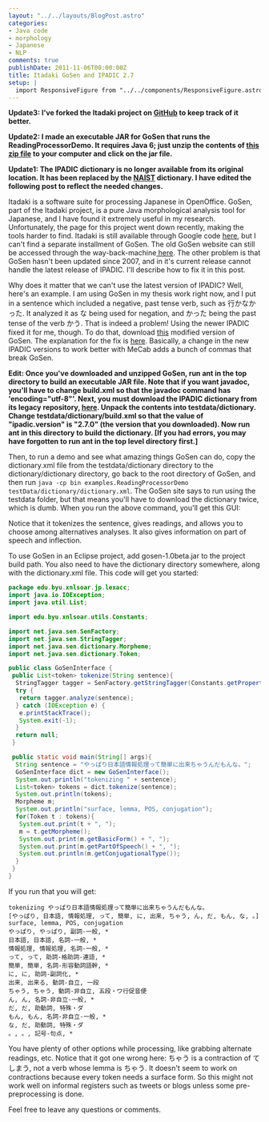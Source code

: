 ```yaml
---
layout: "../../layouts/BlogPost.astro"
categories:
- Java code
- morphology
- Japanese
- NLP
comments: true
publishDate: 2011-11-06T00:00:00Z
title: Itadaki GoSen and IPADIC 2.7
setup: |
  import ResponsiveFigure from "../../components/ResponsiveFigure.astro"
---
```


**Update3: I've forked the Itadaki project on [GitHub](https://github.com/garfieldnate/Itadaki) to keep track of it better.**

**Update2: I made an executable JAR for GoSen that runs the ReadingProcessorDemo. It requires Java 6; just unzip the contents of [this zip file](https://sites.google.com/site/complingfiles/files/gosen.7z?attredirects=0&d=1) to your computer and click on the jar file.**

**Update1: The IPADIC dictionary is no longer available from its original location. It has been replaced by the [NAIST](http://sourceforge.jp/projects/naist-jdic/) dictionary. I have edited the following post to reflect the needed changes.**

Itadaki is a software suite for processing Japanese in OpenOffice. GoSen, part of the Itadaki project, is a pure Java morphological analysis tool for Japanese, and I have found it extremely useful in my research. Unfortunately, the page for this project went down recently, making the tools harder to find. Itadaki is still available through Google code [here](http://code.google.com/p/itadaki/), but I can't find a separate installment of GoSen. The old GoSen website can still be accessed through the way-back-machine[ here](http://web.archive.org/web/20080108030419/http://itadaki.org/wiki/index.php/Itadaki). The other problem is that GoSen hasn't been updated since 2007, and in it's current release cannot handle the latest release of IPADIC. I'll describe how to fix it in this post.

Why does it matter that we can't use the latest version of IPADIC? Well, here's an example. I am using GoSen in my thesis work right now, and I put in a sentence which included a negative, past tense verb, such as 行かなかった. It analyzed it as な being used for negation, and かった being the past tense of the verb かう. That is indeed a problem! Using the newer IPADIC fixed it for me, though. To do that, download [this](http://neu101.up.seesaa.net/etc/gosen-t001.zip) modified version of GoSen. The explanation for the fix is [here](http://neu101.seesaa.net/article/182625342.html). Basically, a change in the new IPADIC versions to work better with MeCab adds a bunch of commas that break GoSen.

**Edit: Once you've downloaded and unzipped GoSen, run ant in the top directory to build an executable JAR file. Note that if you want javadoc, you'll have to change build.xml so that the javadoc command has 'encoding="utf-8"'. Next, you must download the IPADIC dictionary from its legacy repository, [here](http://sourceforge.jp/projects/ipadic/downloads/24435/ipadic-2.7.0.tar.gz/). Unpack the contents into testdata/dictionary. Change testdata/dictionary/build.xml so that the value of "ipadic.version" is "2.7.0" (the version that you downloaded). Now run ant in this directory to build the dictionary. [If you had errors, you may have forgotten to run ant in the top level directory first.]**

Then, to run a demo and see what amazing things GoSen can do, copy the dictionary.xml file from the testdata/dictionary directory to the dictionary/dictionary directory, go back to the root directory of GoSen, and then run <code>java -cp bin examples.ReadingProcessorDemo testData/dictionary/dictionary.xml</code>. The GoSen site says to run using the testdata folder, but that means you'll have to download the dictionary twice, which is dumb. When you run the above command, you'll get this GUI:

<!-- TODO: should have height 320 and width 209 -->
<ResponsiveFigure
    class_="center"
    src="/assets/blog/gosen.gif"
    alt="Screenshot of the 'reading processor demo' tool that comes with GoSen. The window shows '情報スーパーハイウェイ' analyzed into consitituent words and assigned part of speech. The conrols for editing the processor's output are also open."
    title="Will's desktop. Sure, it looks normal to us now..."/>

Notice that it tokenizes the sentence, gives readings, and allows you to choose among alternatives analyses. It also gives information on part of speech and inflection.

To use GoSen in an Eclipse project, add gosen-1.0beta.jar to the project build path. You also need to have the dictionary directory somewhere, along with the dictionary.xml file. This code will get you started:

``` java
package edu.byu.xnlsoar.jp.lexacc;
import java.io.IOException;
import java.util.List;

import edu.byu.xnlsoar.utils.Constants;

import net.java.sen.SenFactory;
import net.java.sen.StringTagger;
import net.java.sen.dictionary.Morpheme;
import net.java.sen.dictionary.Token;

public class GoSenInterface {
 public List<token> tokenize(String sentence){
  StringTagger tagger = SenFactory.getStringTagger(Constants.getProperty("GOSEN_DICT_CONFIG"));
  try {
   return tagger.analyze(sentence);
  } catch (IOException e) {
   e.printStackTrace();
   System.exit(-1);
  }
  return null;
 }

 public static void main(String[] args){
  String sentence = "やっぱり日本語情報処理って簡単に出来ちゃうんだもんな。";
  GoSenInterface dict = new GoSenInterface();
  System.out.println("tokenizing " + sentence);
  List<token> tokens = dict.tokenize(sentence);
  System.out.println(tokens);
  Morpheme m;
  System.out.println("surface, lemma, POS, conjugation");
  for(Token t : tokens){
   System.out.print(t + ", ");
   m = t.getMorpheme();
   System.out.print(m.getBasicForm() + ", ");
   System.out.print(m.getPartOfSpeech() + ", ");
   System.out.println(m.getConjugationalType());
  }
 }
}
```

If you run that you will get:

```no-highlight
tokenizing やっぱり日本語情報処理って簡単に出来ちゃうんだもんな。
[やっぱり, 日本語, 情報処理, って, 簡単, に, 出来, ちゃう, ん, だ, もん, な, 。]
surface, lemma, POS, conjugation
やっぱり, やっぱり, 副詞-一般, *
日本語, 日本語, 名詞-一般, *
情報処理, 情報処理, 名詞-一般, *
って, って, 助詞-格助詞-連語, *
簡単, 簡単, 名詞-形容動詞語幹, *
に, に, 助詞-副詞化, *
出来, 出来る, 動詞-自立, 一段
ちゃう, ちゃう, 動詞-非自立, 五段・ワ行促音便
ん, ん, 名詞-非自立-一般, *
だ, だ, 助動詞, 特殊・ダ
もん, もん, 名詞-非自立-一般, *
な, だ, 助動詞, 特殊・ダ
。, 。, 記号-句点, *
```

You have plenty of other options while processing, like grabbing alternate readings, etc. Notice that it got one wrong here: ちゃう is a contraction of てしまう, not a verb whose lemma is ちゃう. It doesn't seem to work on contractions because every token needs a surface form. So this might not work well on informal registers such as tweets or blogs unless some pre-preprocessing is done.

Feel free to leave any questions or comments.
